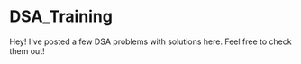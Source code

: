 # DSA_Training
Hey! I've posted a few DSA problems with solutions here. Feel free to check them out!
